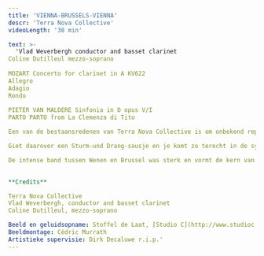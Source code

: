 ```yaml
---
title: 'VIENNA-BRUSSELS-VIENNA'
descr: 'Terra Nova Collective'
videoLength: '38 min'

text: >-
  'Vlad Weverbergh conductor and basset clarinet  
Coline Dutilleul mezzo-soprano          
  
MOZART Concerto for clarinet in A KV622                  
Allegro                  
Adagio                  
Rondo          
‍  
PIETER VAN MALDERE Sinfonia in D opus V/I          
PARTO PARTO from La Clemenza di Tito

Een van de bestaansredenen van Terra Nova Collective is om onbekend repertoire te brengen voor een groot publiek. De chouchou van het ensemble is niemand minder dan Pieter van Maldere (1729-1768). Deze vooraanstaande classicist wedijverde in zijn tijd met alle groten der aarde, zoals Mozart en Haydn en kon lange brieven schrijven over zijn internationale invloed als prominente componist uit de Oostenrijkse Nederlanden.  De symfonieën van van Maldere ademen een oorstrelende finesse en stijl uit. Franse stijlelementen smelten samen met Weens-Italiaanse invloeden.  

Giet daarover een Sturm-und Drang-sausje en je komt zo terecht in de symfonische weelde van van Maldere. Joseph Haydn voerde zelf regelmatig zijn werken uit aan het hof van de Estherhazy’s en had veel respect voor deze unieke componist.  

De intense band tussen Wenen en Brussel was sterk en vormt de kern van dit programma. Vlad Weverbergh leidt het Terra Nova Collective en ontroert met zijn zachte bassetklarinet in het beroemde concerto van Mozart, terwijl mezzo-sopraan Coline Dutilleul Mozart met bravoure doet herleven.  
‍

**Credits**

Terra Nova Collective  
Vlad Weverbergh, conductor and basset clarinet  
Coline Dutilleul, mezzo-soprano

Beeld en geluidsopname: Stoffel de Laat, [Studio C](http://www.studioc.be)  
Beeldmontage: Cédric Murrath  
Artistieke supervisie: Dirk Decaluwe r.i.p.'
---
```

